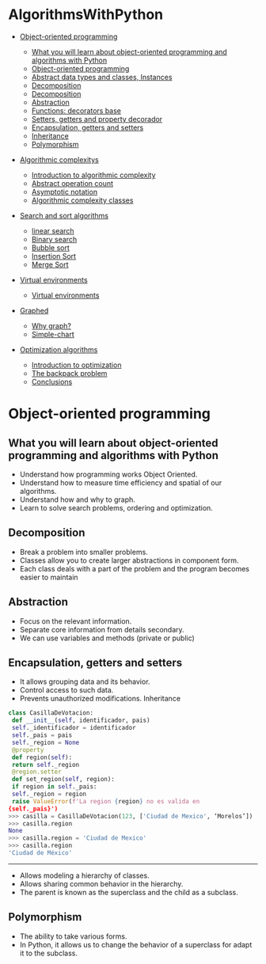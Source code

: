 # AlgorithmsWithPython


   * [Object-oriented programming
](#object-oriented-programming)
      * [What you will learn about object-oriented programming and algorithms with Python
](#what-you-will-learn-about-object-oriented-programming-and-algorithms-with-python
)
      * [Object-oriented programming
](#object-oriented-programming)
      * [Abstract data types and classes, Instances
](#abstract-data-types-and-classes-instances)
       * [Decomposition
](#decomposition)  
       * [Decomposition
](#decomposition)  
       * [Abstraction
](#abstraction)     
       * [Functions: decorators base
](#functions-decorators-base)  
       * [Setters, getters and property decorador 
](#setters-getters-y-and-property-decorador) 
       * [Encapsulation, getters and setters
](#encapsulation-getters-and-setters) 
       * [Inheritance
](#inheritance)     
       * [Polymorphism
](#polymorphism)    

   * [Algorithmic complexitys
](#algorithmic-complexity)  
      * [Introduction to algorithmic complexity](#introduction-to-algorithmic-complexity) 
      * [Abstract operation count
](#abstract-operation-count) 
      * [Asymptotic notation
](#asymptotic-notation) 
      * [Algorithmic complexity classes
](#algorithmic-complexity-classes) 


   * [Search and sort algorithms
](#search-and-sort-algorithms
)   
       * [linear search
](#linear-search)   
       * [Binary search
](#binary-search)  
       * [Bubble sort
](#bubble-sort) 
       * [Insertion Sort
](#insertion-Sort) 
       * [Merge Sort
](#merge-sort) 

   * [Virtual environments
](#virtual-environments)   
       * [Virtual environments
](#virtual-environments) 

   * [Graphed
](#graphed
)   
       * [Why graph?
](#why-graph?) 
       * [Simple-chart
](#simple-chart) 


   * [Optimization algorithms
](#optimization-algorithms
)   
       * [Introduction to optimization
](#introduction-to-optimization) 
       * [The backpack problem
](#the-backpack-problem
) 
       * [Conclusions
](#Conclusions
) 




Object-oriented programming
============

What you will learn about object-oriented programming and algorithms with Python
-----------

* Understand how programming works
Object Oriented.
* Understand how to measure time efficiency and
spatial of our algorithms.
* Understand how and why to graph.
* Learn to solve search problems,
ordering and optimization.

Decomposition
-----------

* Break a problem into smaller problems.
* Classes allow you to create larger abstractions
in component form.
* Each class deals with a part of the problem
and the program becomes easier to maintain

Abstraction
-----------
* Focus on the relevant information.
* Separate core information from details
secondary.
* We can use variables and methods (private or
public)

Encapsulation, getters and setters
-----------

* It allows grouping data and its behavior.
* Control access to such data.
* Prevents unauthorized modifications.
Inheritance

```python
class CasillaDeVotacion:
 def __init__(self, identificador, pais)
 self._identificador = identificador
 self._pais = pais
 self._region = None
 @property
 def region(self):
 return self._region
 @region.setter
 def set_region(self, region):
 if region in self._pais:
 self._region = region
 raise ValueError(f'La region {region} no es valida en 
{self._pais}')
>>> casilla = CasillaDeVotacion(123, ['Ciudad de Mexico', ‘Morelos’])
>>> casilla.region
None
>>> casilla.region = 'Ciudad de Mexico'
>>> casilla.region
'Ciudad de México'
```
-----------

* Allows modeling a hierarchy of classes.
* Allows sharing common behavior in the
hierarchy.
* The parent is known as the superclass and the child
as a subclass.

Polymorphism
-----------
* The ability to take various forms.
* In Python, it allows us to change the
behavior of a superclass for
adapt it to the subclass.